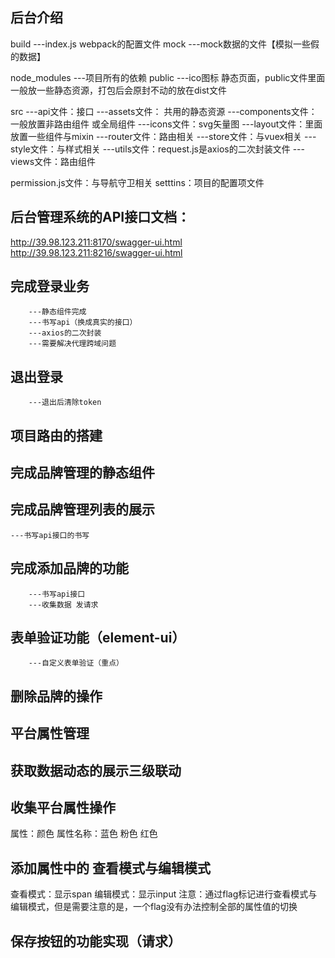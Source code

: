 ## 后台介绍
build
    ---index.js webpack的配置文件
mock
    ---mock数据的文件【模拟一些假的数据】

node_modules
    ---项目所有的依赖
public
    ---ico图标 静态页面，public文件里面一般放一些静态资源，打包后会原封不动的放在dist文件

src
    ---api文件：接口
    ---assets文件： 共用的静态资源
    ---components文件：一般放置非路由组件 或全局组件
    ---icons文件：svg矢量图
    ---layout文件：里面放置一些组件与mixin
    ---router文件：路由相关
    ---store文件：与vuex相关
    ---style文件：与样式相关
    ---utils文件：request.js是axios的二次封装文件
    ---views文件：路由组件

permission.js文件：与导航守卫相关
setttins：项目的配置项文件



## 后台管理系统的API接口文档：
http://39.98.123.211:8170/swagger-ui.html
http://39.98.123.211:8216/swagger-ui.html

## 完成登录业务
        ---静态组件完成
        ---书写api（换成真实的接口）
        ---axios的二次封装
        ---需要解决代理跨域问题

##  退出登录
        ---退出后清除token

## 项目路由的搭建

## 完成品牌管理的静态组件

## 完成品牌管理列表的展示
    ---书写api接口的书写

## 完成添加品牌的功能
        ---书写api接口
        ---收集数据 发请求

## 表单验证功能（element-ui）
        ---自定义表单验证（重点）

## 删除品牌的操作

## 平台属性管理

## 获取数据动态的展示三级联动

## 收集平台属性操作
属性：颜色
属性名称：蓝色 粉色 红色

## 添加属性中的 查看模式与编辑模式

查看模式：显示span
编辑模式：显示input
注意：通过flag标记进行查看模式与编辑模式，但是需要注意的是，一个flag没有办法控制全部的属性值的切换


## 保存按钮的功能实现（请求）
